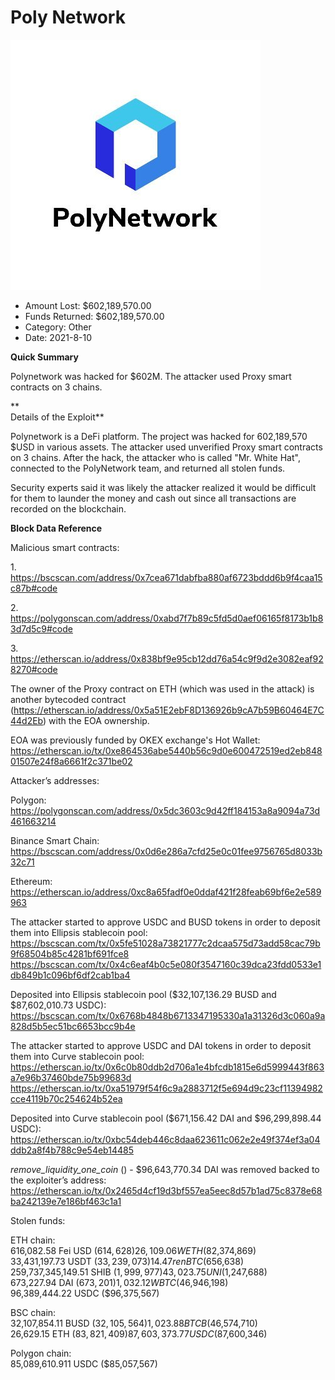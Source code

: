 # Poly Network
![Poly Network](/rektimages/Poly-Network.png)
- Amount Lost: $602,189,570.00
- Funds Returned: $602,189,570.00
- Category: Other
- Date: 2021-8-10

**Quick Summary**

Polynetwork was hacked for $602M. The attacker used Proxy smart contracts on 3 chains.

 **  
Details of the Exploit**

Polynetwork is a DeFi platform. The project was hacked for 602,189,570 $USD in various assets. The attacker used unverified Proxy smart contracts on 3 chains. After the hack, the attacker who is called "Mr. White Hat", connected to the PolyNetwork team, and returned all stolen funds. 

Security experts said it was likely the attacker realized it would be difficult for them to launder the money and cash out since all transactions are recorded on the blockchain.

  


 **Block Data Reference**

 Malicious smart contracts:

1\. https://bscscan.com/address/0x7cea671dabfba880af6723bddd6b9f4caa15c87b#code 

2\. https://polygonscan.com/address/0xabd7f7b89c5fd5d0aef06165f8173b1b83d7d5c9#code 

3\. https://etherscan.io/address/0x838bf9e95cb12dd76a54c9f9d2e3082eaf928270#code  
  
The owner of the Proxy contract on ETH (which was used in the attack) is another bytecoded contract (https://etherscan.io/address/0x5a51E2ebF8D136926b9cA7b59B60464E7C44d2Eb) with the EOA ownership.  
  
EOA was previously funded by OKEX exchange's Hot Wallet:  
https://etherscan.io/tx/0xe864536abe5440b56c9d0e600472519ed2eb84801507e24f8a6661f2c371be02  
  
Attacker’s addresses:  
  
Polygon:  
https://polygonscan.com/address/0x5dc3603c9d42ff184153a8a9094a73d461663214  
  
Binance Smart Chain:  
https://bscscan.com/address/0x0d6e286a7cfd25e0c01fee9756765d8033b32c71  
  
Ethereum:  
https://etherscan.io/address/0xc8a65fadf0e0ddaf421f28feab69bf6e2e589963  
  
The attacker started to approve USDC and BUSD tokens in order to deposit them into Ellipsis stablecoin pool:  
https://bscscan.com/tx/0x5fe51028a73821777c2dcaa575d73add58cac79b9f68504b85c4281bf691fce8  
https://bscscan.com/tx/0x4c6eaf4b0c5e080f3547160c39dca23fdd0533e1db849b1c096bf6df2cab1ba4  
  
Deposited into Ellipsis stablecoin pool ($32,107,136.29 BUSD and $87,602,010.73 USDC):  
https://bscscan.com/tx/0x6768b4848b6713347195330a1a31326d3c060a9a828d5b5ec51bc6653bcc9b4e  
  
The attacker started to approve USDC and DAI tokens in order to deposit them into Curve stablecoin pool:  
https://etherscan.io/tx/0x6c0b80ddb2d706a1e4bfcdb1815e6d5999443f863a7e96b37460bde75b99683d  
https://etherscan.io/tx/0xa51979f54f6c9a2883712f5e694d9c23cf11394982cce4119b70c254624b52ea  
  
Deposited into Curve stablecoin pool ($671,156.42 DAI and $96,299,898.44 USDC):  
https://etherscan.io/tx/0xbc54deb446c8daa623611c062e2e49f374ef3a04ddb2a8f4b788c9e54eb14485  
  
 _remove_liquidity_one_coin_ () - $96,643,770.34 DAI was removed backed to the exploiter’s address:  
https://etherscan.io/tx/0x2465d4cf19d3bf557ea5eec8d57b1ad75c8378e68ba242139e7e186bf463c1a1  
  
Stolen funds:  
  
ETH chain:  
616,082.58 Fei USD ($614,628)  
26,109.06 WETH ($82,374,869)  
33,431,197.73 USDT ($33,239,073)  
14.47 renBTC ($656,638)  
259,737,345,149.51 SHIB ($1,999,977)  
43,023.75 UNI ($1,247,688)  
673,227.94 DAI  ($673,201)  
1,032.12 WBTC ($46,946,198)  
96,389,444.22 USDC ($96,375,567)  
  
BSC chain:  
32,107,854.11 BUSD ($32,105,564)  
1,023.88 BTCB ($46,574,710)  
26,629.15 ETH ($83,821,409)  
87,603,373.77 USDC ($87,600,346)  
  
Polygon chain:  
85,089,610.911 USDC ($85,057,567)



